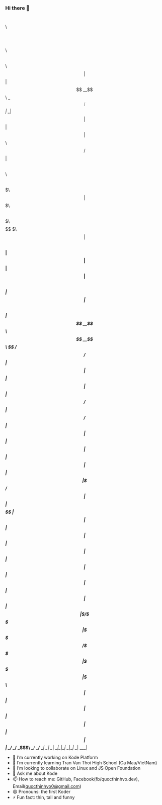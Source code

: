 ### Hi there 👋

$$\    $$\                  $$$$$$\                                      $$$$$$$$\ $$\       $$\           $$\       
$$ |   $$ |                $$  __$$\                                     \__$$  __|$$ |      \__|          $$ |      
$$ |   $$ | $$$$$$\        $$ /  $$ |$$\   $$\  $$$$$$\   $$$$$$$\          $$ |   $$$$$$$\  $$\ $$$$$$$\  $$$$$$$\  
\$$\  $$  |$$  __$$\       $$ |  $$ |$$ |  $$ |$$  __$$\ $$  _____|         $$ |   $$  __$$\ $$ |$$  __$$\ $$  __$$\ 
 \$$\$$  / $$ /  $$ |      $$ |  $$ |$$ |  $$ |$$ /  $$ |$$ /               $$ |   $$ |  $$ |$$ |$$ |  $$ |$$ |  $$ |
  \$$$  /  $$ |  $$ |      $$ $$\$$ |$$ |  $$ |$$ |  $$ |$$ |               $$ |   $$ |  $$ |$$ |$$ |  $$ |$$ |  $$ |
   \$  /   \$$$$$$  |      \$$$$$$ / \$$$$$$  |\$$$$$$  |\$$$$$$$\          $$ |   $$ |  $$ |$$ |$$ |  $$ |$$ |  $$ |
    \_/     \______/        \___$$$\  \______/  \______/  \_______|         \__|   \__|  \__|\__|\__|  \__|\__|  \__|
                                \___|                                                                                
                                                                                                                     
                                                                                                                     
- 🔭 I’m currently working on Kode Platform
- 🌱 I’m currently learning Tran Van Thoi High School (Ca Mau/VietNam)
- 👯 I’m looking to collaborate on Linux and JS Open Foundation
- 💬 Ask me about Kode
- 📫 How to reach me: GitHub, Facebook(fb/quocthinhvo.dev), Email(quocthinhvo0@gmail.com)
- 😄 Pronouns: the first Koder
- ⚡ Fun fact: thin, tall and funny
<!--
**quocthinhvo/quocthinhvo** is a ✨ _special_ ✨ repository because its `README.md` (this file) appears on your GitHub profile.



